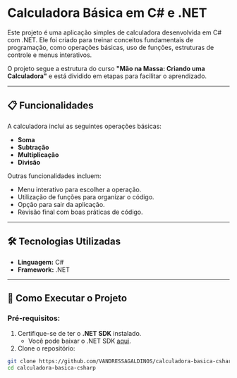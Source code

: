 # Calculadora Básica em C# e .NET

Este projeto é uma aplicação simples de calculadora desenvolvida em C# com .NET. Ele foi criado para treinar conceitos fundamentais de programação, como operações básicas, uso de funções, estruturas de controle e menus interativos.

O projeto segue a estrutura do curso **"Mão na Massa: Criando uma Calculadora"** e está dividido em etapas para facilitar o aprendizado.

---

## 📋 Funcionalidades

A calculadora inclui as seguintes operações básicas:
- **Soma**
- **Subtração**
- **Multiplicação**
- **Divisão**

Outras funcionalidades incluem:
- Menu interativo para escolher a operação.
- Utilização de funções para organizar o código.
- Opção para sair da aplicação.
- Revisão final com boas práticas de código.

---

## 🛠️ Tecnologias Utilizadas

- **Linguagem:** C#
- **Framework:** .NET

---

## 🚀 Como Executar o Projeto

### Pré-requisitos:
1. Certifique-se de ter o **.NET SDK** instalado.
   - Você pode baixar o .NET SDK [aqui](https://dotnet.microsoft.com/download).
2. Clone o repositório:
```bash
git clone https://github.com/VANDRESSAGALDINOS/calculadora-basica-csharp.git
cd calculadora-basica-csharp
